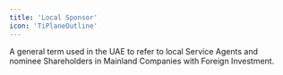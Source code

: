 ```yaml
---
title: 'Local Sponsor'
icon: 'TiPlaneOutline'
---
```


A general term used in the UAE to refer to local Service Agents and nominee Shareholders in Mainland Companies with Foreign Investment.
